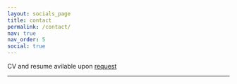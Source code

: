 ```yaml
---
layout: socials_page
title: contact
permalink: /contact/
nav: true
nav_order: 5
social: true
---
```


CV and resume avilable upon
<a href='mailto:erika.hunhoff@colorado.edu'>request</a><br />

---
